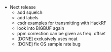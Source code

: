 * Next release
  * add squelch
  * add labels
  * csdr examples for transmitting with HackRF
  * look into BIGBUF again
  * ppm correction can be given as freq. offset
  * [DONE] exclusively uses ncat
  * [DONE] fix OS sample rate bug 